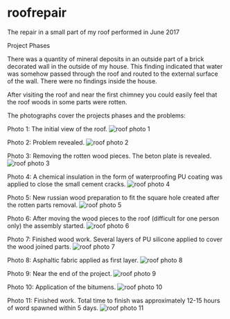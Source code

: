 # roofrepair
The repair in a small part of my roof performed in June 2017 

Project Phases

There was a quantity of mineral deposits in an outside part of 
a brick decorated wall in the outside of my house.
This finding indicated that water was somehow passed through the roof and routed
to the external surface of the wall. There were no findings inside the house. 

After visiting the roof and near the first chimney you could easily feel that 
the roof woods in some parts were rotten. 

The photographs cover the projects phases and the problems:

Photo 1: The initial view of the roof. 
![roof photo 1](https://raw.githubusercontent.com/chertouras/roofrepair/master/WP_20170619_11_48_25_Pro.jpg)


Photo 2: Problem revealed. 
![roof photo 2](https://github.com/chertouras/roofrepair/blob/master/WP_20170619_12_28_36_Pro.jpg?raw=true)


Photo 3: Removing the rotten wood pieces. The beton plate is revealed.
![roof photo 3](https://github.com/chertouras/roofrepair/blob/master/WP_20170619_17_20_08_Pro.jpg?raw=true)

Photo 4: A chemical insulation in the form of waterproofing PU coating was applied to close the small cement cracks.
![roof photo 4](https://github.com/chertouras/roofrepair/blob/master/WP_20170620_13_35_57_Pro.jpg?raw=true)

Photo 5: New russian wood preparation to fit the square hole created after the rotten parts removal.
![roof photo 5](https://github.com/chertouras/roofrepair/blob/master/WP_20170623_12_14_28_Pro.jpg?raw=true)

Photo 6: After moving the wood pieces to the roof (difficult for one person only) the assembly started.
![roof photo 6](https://github.com/chertouras/roofrepair/blob/master/WP_20170623_12_32_44_Pro.jpg?raw=true)

Photo 7: Finished wood work. Several layers of PU silicone applied to cover the wood joined parts.
![roof photo 7](https://github.com/chertouras/roofrepair/blob/master/WP_20170623_13_24_39_Pro.jpg)

Photo 8: Asphaltic fabric applied as first layer.
![roof photo 8](https://github.com/chertouras/roofrepair/blob/master/WP_20170623_13_45_00_Pro.jpg?raw=true)

Photo 9: Near the end of the project.
![roof photo 9](https://github.com/chertouras/roofrepair/blob/master/WP_20170624_09_08_20_Pro%20(2).jpg?raw=true)

Photo 10: Application of the bitumens.
![roof photo 10](https://github.com/chertouras/roofrepair/blob/master/WP_20170624_09_26_12_Pro%20(2).jpg?raw=true)


Photo 11: Finished work. Total time to finish was approximately 12-15 hours of word spawned within 5 days.
![roof photo 11](https://github.com/chertouras/roofrepair/blob/master/WP_20170624_11_39_46_Pro.jpg?raw=true)





